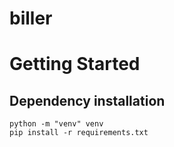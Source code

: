 # biller

# Getting Started
## Dependency installation
```shell
python -m "venv" venv
pip install -r requirements.txt
```
